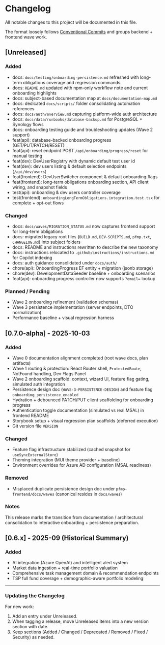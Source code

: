 # Changelog

All notable changes to this project will be documented in this file.

The format loosely follows [Conventional Commits](https://www.conventionalcommits.org/) and groups backend + frontend wave work.

## [Unreleased]

### Added
- docs: `docs/testing/onboarding-persistence.md` refreshed with long-term obligations coverage and regression commands
- docs: `README.md` updated with npm-only workflow note and current onboarding highlights
- docs: subject-based documentation map at `docs/documentation-map.md`
- docs: dedicated `docs/scripts/` folder consolidating automation references
- docs: `docs/auth/overview.md` capturing platform-wide auth architecture
- docs: `docs/data/runbooks/database-backup.md` for PostgreSQL + Synology flows
- docs: onboarding testing guide and troubleshooting updates (Wave 2 support)
- feat(api): database-backed onboarding progress (GET/PUT/PATCH/RESET)
- feat(api): reset endpoint POST `/api/onboarding/progress/reset` for manual testing
- feat(dev): DevUserRegistry with dynamic default test user id
- feat(dev): dev users listing & default selection endpoints (`/api/dev/users`)
- feat(frontend): DevUserSwitcher component & default onboarding flags
- feat(frontend): long-term obligations onboarding section, API client wiring, and snapshot fields
- test(api): onboarding & dev users controller coverage
- test(frontend): `onboardingLongTermObligations.integration.test.tsx` for complete + opt-out flows

### Changed
- docs: `docs/waves/MIGRATION_STATUS.md` now captures frontend support for long-term obligations
- docs: migrated legacy root files (`BUILD.md`, `DEV-SCRIPTS.md`, `pfmp.txt`, `CHANGELOG.md`) into subject folders
- docs: README and instructions rewritten to describe the new taxonomy
- docs: instructions relocated to `.github/instructions/instructions.md` for Copilot indexing
- docs: auth guidance consolidated under `docs/auth/`
- chore(api): OnboardingProgress EF entity + migration (jsonb storage)
- chore(dev): DevelopmentDataSeeder baseline + onboarding scenarios
- feat(api): onboarding progress controller now supports `?email=` lookup

### Planned / Pending
- Wave 2 onboarding refinement (validation schemas)
- Wave 3 persistence implementation (server endpoints, DTO normalization)
- Performance baseline + visual regression harness

## [0.7.0-alpha] - 2025-10-03
### Added
- Wave 0 documentation alignment completed (root wave docs, plan artifacts)
- Wave 1 routing & protection: React Router shell, `ProtectedRoute`, NotFound handling, Dev Flags Panel
- Wave 2 onboarding scaffold: context, wizard UI, feature flag gating, simulated auth integration
- Persistence design doc (`WAVE-3-PERSISTENCE-DESIGN`) and feature flag `onboarding_persistence_enabled`
- Hydration + debounced PATCH/PUT client scaffolding for onboarding progress
- Authentication toggle documentation (simulated vs real MSAL) in frontend README
- Storybook setup + visual regression plan scaffolds (deferred execution)
- Git version file `VERSION`

### Changed
- Feature flag infrastructure stabilized (cached snapshot for `useSyncExternalStore`)
- Theming integration (MUI theme provider + baseline)
- Environment overrides for Azure AD configuration (MSAL readiness)

### Removed
- Misplaced duplicate persistence design doc under `pfmp-frontend/docs/waves` (canonical resides in `docs/waves`)

### Notes
This release marks the transition from documentation / architectural consolidation to interactive onboarding + persistence preparation.

## [0.6.x] - 2025-09 (Historical Summary)
### Added
- AI integration (Azure OpenAI) and intelligent alert system
- Market data ingestion + real-time portfolio valuation
- Comprehensive task management domain & recommendation endpoints
- TSP full fund coverage + demographic-aware portfolio modeling

---

### Updating the Changelog
For new work:
1. Add an entry under Unreleased.
2. When tagging a release, move Unreleased items into a new version section with date.
3. Keep sections (Added / Changed / Deprecated / Removed / Fixed / Security) as needed.

